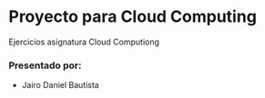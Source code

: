 # Proyecto para Cloud Computing

Ejercicios asignatura Cloud Computiong


### Presentado por:

* Jairo Daniel Bautista